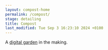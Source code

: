 ```yaml
---
layout: compost-home
permalink: /compost/
stage: detailing
title: Compost
last_modified: Tue Sep 3 16:23:10 2024 +0100
---
```


A [digital garden](https://www.technologyreview.com/2020/09/03/1007716/digital-gardens-let-you-cultivate-your-own-little-bit-of-the-internet/) in the making.